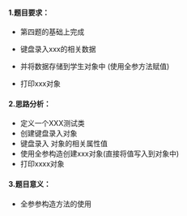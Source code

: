 #### 1.题目要求：

- 第四题的基础上完成

- 键盘录入xxx的相关数据

- 并将数据存储到学生对象中 (使用全参方法赋值)

- 打印xxx对象

  

#### 2.思路分析：

- 定义一个XXX测试类
- 创建键盘录入对象 
- 键盘录入 对象的相关属性值
- 使用全参构造创建xxx对象(直接将值写入到对象中)
- 打印xxxx对象

#### 3.题目意义：

- 全参参构造方法的使用

  



